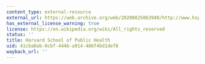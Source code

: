 ```yaml
---
content_type: external-resource
external_url: https://web.archive.org/web/20200825063940/http://www.hsph.harvard.edu/elsie-sunderland/
has_external_license_warning: true
license: https://en.wikipedia.org/wiki/All_rights_reserved
status: ''
title: Harvard School of Public Health
uid: 41cba0ab-0cbf-444b-a914-486f4bd1def8
wayback_url: ''
---
```

